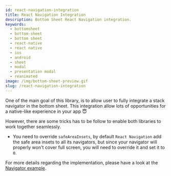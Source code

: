 ```yaml
---
id: react-navigation-integration
title: React Navigation Integration
description: Bottom Sheet React Navigation integration.
keywords:
  - bottomsheet
  - bottom-sheet
  - bottom sheet
  - react-native
  - react native
  - ios
  - android
  - sheet
  - modal
  - presentation modal
  - reanimated
image: /img/bottom-sheet-preview.gif
slug: /react-navigation-integration
---
```


One of the main goal of this library, is to allow user to fully integrate a stack navigator in the bottom sheet. This integration allow lots of opportunities for a native-like experience in your app 😇

However, there are some tricks has to be follow to enable both libraries to work together seamlessly.

- You need to override `safeAreaInsets`, by default `React Navigation` add the safe area insets to all its navigators, but since your navigator will properly won't cover full screen, you will need to override it and set it to `0`.

For more details regarding the implementation, please have a look at the [Navigator example](https://github.com/gorhom/react-native-bottom-sheet/blob/master/example/bare/src/screens/integrations/NavigatorExample.tsx).

